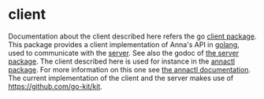 # client
Documentation about the client described here refers the go [client
package](https://godoc.org/github.com/xh3b4sd/anna/client). This package
provides a client implementation of Anna's API in [golang](https://golang.org),
used to communicate with the [server](server.md). See also the godoc of [the
server package](https://godoc.org/github.com/xh3b4sd/anna/server). The client
described here is used for instance in the
[annactl package](https://godoc.org/github.com/xh3b4sd/anna/annactl). For more
information on this one see [the annactl documentation](annactl.md). The
current implementation of the client and the server makes use of
https://github.com/go-kit/kit.
